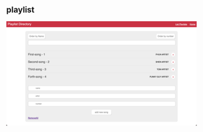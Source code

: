 ## playlist ##
![playlist](https://github.com/YunDobi/First_AngularJS/blob/master/playlist/doc/Screen%20Shot%202022-05-08%20at%2010.09.47%20PM.png)
